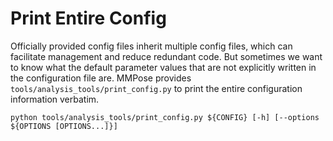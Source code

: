 # Print Entire Config

Officially provided config files inherit multiple config files, which can facilitate management and reduce redundant code. But sometimes we want to know what the default parameter values that are not explicitly written in the configuration file are. MMPose provides `tools/analysis_tools/print_config.py` to print the entire configuration information verbatim.

```shell
python tools/analysis_tools/print_config.py ${CONFIG} [-h] [--options ${OPTIONS [OPTIONS...]}]
```
